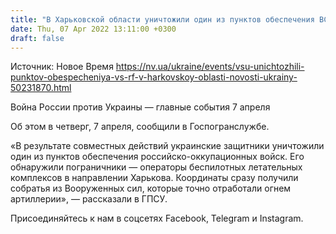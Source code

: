 ```yaml
---
title: "В Харьковской области уничтожили один из пунктов обеспечения ВС РФ — ГПСУ"
date: Thu, 07 Apr 2022 13:11:00 +0300
draft: false
---
```

Источник: Новое Время https://nv.ua/ukraine/events/vsu-unichtozhili-punktov-obespecheniya-vs-rf-v-harkovskoy-oblasti-novosti-ukrainy-50231870.html


Война России против Украины — главные события 7 апреля

Об этом в четверг, 7 апреля, сообщили в Госпогранслужбе.



«В результате совместных действий украинские защитники уничтожили один из пунктов обеспечения российско-оккупационных войск. Его обнаружили пограничники — операторы беспилотных летательных комплексов в направлении Харькова. Координаты сразу получили собратья из Вооруженных сил, которые точно отработали огнем артиллерии», — рассказали в ГПСУ.

Присоединяйтесь к нам в соцсетях Facebook, Telegram и Instagram.
